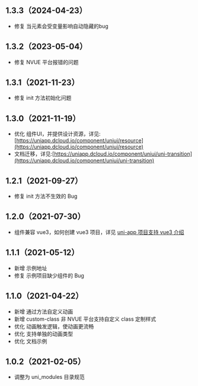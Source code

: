 ## 1.3.3（2024-04-23）
- 修复 当元素会受变量影响自动隐藏的bug
## 1.3.2（2023-05-04）
- 修复 NVUE 平台报错的问题
## 1.3.1（2021-11-23）
- 修复 init 方法初始化问题
## 1.3.0（2021-11-19）
- 优化 组件UI，并提供设计资源，详见:[https://uniapp.dcloud.io/component/uniui/resource](https://uniapp.dcloud.io/component/uniui/resource)
- 文档迁移，详见:[https://uniapp.dcloud.io/component/uniui/uni-transition](https://uniapp.dcloud.io/component/uniui/uni-transition)
## 1.2.1（2021-09-27）
- 修复 init 方法不生效的 Bug
## 1.2.0（2021-07-30）
- 组件兼容 vue3，如何创建 vue3 项目，详见 [uni-app 项目支持 vue3 介绍](https://ask.dcloud.net.cn/article/37834)
## 1.1.1（2021-05-12）
- 新增 示例地址
- 修复 示例项目缺少组件的 Bug
## 1.1.0（2021-04-22）
- 新增 通过方法自定义动画
- 新增 custom-class 非 NVUE 平台支持自定义 class 定制样式
- 优化 动画触发逻辑，使动画更流畅
- 优化 支持单独的动画类型
- 优化 文档示例
## 1.0.2（2021-02-05）
- 调整为 uni_modules 目录规范
